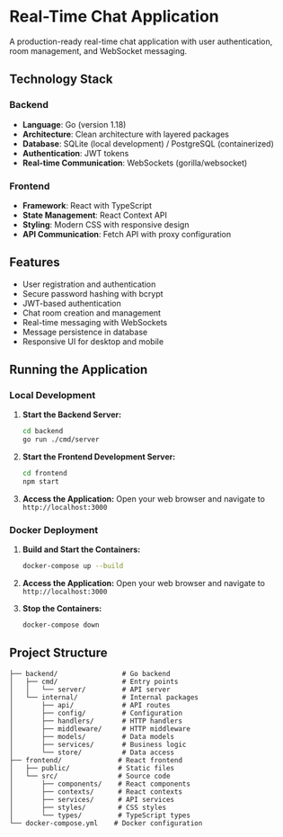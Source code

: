# Real-Time Chat Application

A production-ready real-time chat application with user authentication, room management, and WebSocket messaging.

## Technology Stack

### Backend
- **Language**: Go (version 1.18)
- **Architecture**: Clean architecture with layered packages
- **Database**: SQLite (local development) / PostgreSQL (containerized)
- **Authentication**: JWT tokens
- **Real-time Communication**: WebSockets (gorilla/websocket)

### Frontend
- **Framework**: React with TypeScript
- **State Management**: React Context API
- **Styling**: Modern CSS with responsive design
- **API Communication**: Fetch API with proxy configuration

## Features

- User registration and authentication
- Secure password hashing with bcrypt
- JWT-based authentication
- Chat room creation and management
- Real-time messaging with WebSockets
- Message persistence in database
- Responsive UI for desktop and mobile

## Running the Application

### Local Development

1. **Start the Backend Server:**
   ```bash
   cd backend
   go run ./cmd/server
   ```

2. **Start the Frontend Development Server:**
   ```bash
   cd frontend
   npm start
   ```

3. **Access the Application:**
   Open your web browser and navigate to `http://localhost:3000`

### Docker Deployment

1. **Build and Start the Containers:**
   ```bash
   docker-compose up --build
   ```

2. **Access the Application:**
   Open your web browser and navigate to `http://localhost:3000`

3. **Stop the Containers:**
   ```bash
   docker-compose down
   ```

## Project Structure

```
├── backend/                # Go backend
│   ├── cmd/                # Entry points
│   │   └── server/         # API server
│   └── internal/           # Internal packages
│       ├── api/            # API routes
│       ├── config/         # Configuration
│       ├── handlers/       # HTTP handlers
│       ├── middleware/     # HTTP middleware
│       ├── models/         # Data models
│       ├── services/       # Business logic
│       └── store/          # Data access
├── frontend/              # React frontend
│   ├── public/            # Static files
│   └── src/               # Source code
│       ├── components/    # React components
│       ├── contexts/      # React contexts
│       ├── services/      # API services
│       ├── styles/        # CSS styles
│       └── types/         # TypeScript types
└── docker-compose.yml    # Docker configuration
```
